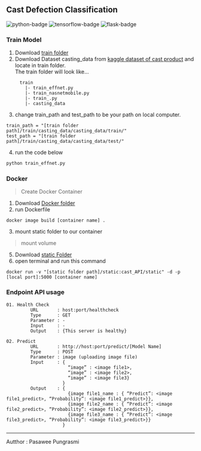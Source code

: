 ## Cast Defection Classification
![python-badge](https://img.shields.io/badge/python->=3.8-blue?logo=python)
![tensorflow-badge](https://img.shields.io/badge/tensorfllow->=2.3-orange?logo=tensorflow)
![flask-badge](https://img.shields.io/badge/flask->=2.0-white?logo=flask)
### Train Model
01. Download [train folder](https://github.com/pswpung/cast_defection/tree/main/train)
02. Download Dataset casting_data from [kaggle dataset of cast product](https://www.kaggle.com/ravirajsinh45/real-life-industrial-dataset-of-casting-product?select=casting_data) and locate in train folder. <br>
The train folder will look like...
```
     train
       |- train_effnet.py
       |- train_nasnetmobile.py
       |- train_.py
       |- casting_data
```
03. change train_path and test_path to be your path on local computer. 
```
train_path = "[train folder path]/train/casting_data/casting_data/train/"
test_path = "[train folder path]/train/casting_data/casting_data/test/"
```
04. run the code below
```python
python train_effnet.py 
```

### Docker
> Create Docker Container
01. Download [Docker folder](https://github.com/pswpung/cast_defection/tree/main/Docker)
02. run Dockerfile
```
docker image build [container name] .
```
03. mount static folder to our container

> mount volume
5. Download [static Folder](https://drive.google.com/drive/folders/1wzNi4iJiFpQXZtckvVLrfhNMflsr0leH?usp=sharing)
6. open terminal and run this command
```
docker run -v "[static folder path]/static:cast_API/static" -d -p [local port]:5000 [container name]
```

### Endpoint API usage
```
01. Health Check 
         URL       : host:port/healthcheck
         Type      : GET
         Parameter : -
         Input     : -
         Output    : {This server is healthy}
         
02. Predict 
         URL       : http://host:port/predict/[Model Name]
         Type      : POST
         Parameter : image (uploading image file)
         Input     : { 
                       “image” : <image file1>,
                       “image” : <image file2>, 
                       “image” : <image file3}
                     }
         Output    : {
                       {image file1_name : { “Predict”: <image file1_predict>, “Probability”: <image file1_predict>}}, 
                       {image file2_name : { “Predict”: <image file2_predict>, “Probability”: <image file2_predict>}}, 
                       {image file3_name : { “Predict”: <image file3_predict>, “Probability”: <image file3_predict>}}
                     }

```
<hr>
Autthor : Pasawee Pungrasmi
